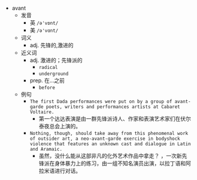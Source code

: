 - avant
  - 发音
    - 英 `/ə'vɒnt/`
    - 美 `/ə'vɑnt/`
  - 词义
    - adj. 先锋的,激进的
  - 近义词
    - adj. 激进的；先锋派的
      - `radical`
      - `underground`
    - prep. 在…之前
      - `before`
  - 例句
    - `The first Dada performances were put on by a group of avant-garde poets, writers and performances artists at Cabaret Voltaire.`
      - 第一个达达表演是由一群先锋派诗人、作家和表演艺术家们在伏尔泰夜总会上演的。
    - `Nothing, though, should take away from this phenomenal work of outsider art, a neo-avant-garde exercise in bodyshock violence that features an unknown cast and dialogue in Latin and Aramaic.`
      - 虽然，没什么能从这部非凡的化外艺术作品中拿走？ ，一次新先锋派在身体暴力上的练习，由一组不知名演员出演，以拉丁语和阿拉米语进行对话。

